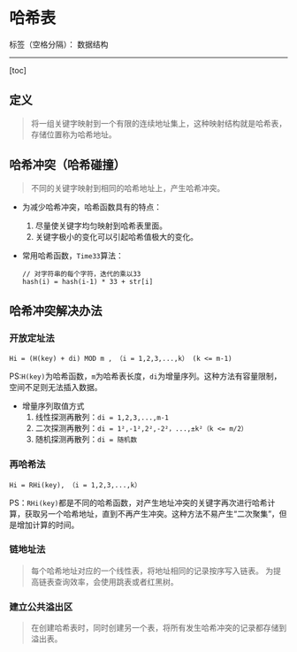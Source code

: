# 哈希表

标签（空格分隔）： 数据结构

---

[toc]

## 定义

> 将一组关键字映射到一个有限的连续地址集上，这种映射结构就是哈希表，存储位置称为哈希地址。

## 哈希冲突（哈希碰撞）

> 不同的关键字映射到相同的哈希地址上，产生哈希冲突。

- 为减少哈希冲突，哈希函数具有的特点：
    1. 尽量使关键字均匀映射到哈希表里面。
    2. 关键字极小的变化可以引起哈希值极大的变化。

- 常用哈希函数，`Time33`算法：

    ```text
    // 对字符串的每个字符，迭代的乘以33
    hash(i) = hash(i-1) * 33 + str[i]
    ```

## 哈希冲突解决办法

### **开放定址法**

```text
Hi = (H(key) + di) MOD m , （i = 1,2,3,...,k） (k <= m-1)
```

PS:`H(key)`为哈希函数，`m`为哈希表长度，`di`为增量序列。这种方法有容量限制，空间不足则无法插入数据。

- 增量序列取值方式
    1. 线性探测再散列：`di = 1,2,3,...,m-1`
    2. 二次探测再散列：`di = 1²,-1²,2²,-2²，...,±k²（k <= m/2）`
    3. 随机探测再散列：`di = 随机数`

### 再哈希法

```text
Hi = RHi(key), （i = 1,2,3,...,k）
```

PS：`RHi(key)`都是不同的哈希函数，对产生地址冲突的关键字再次进行哈希计算，获取另一个哈希地址，直到不再产生冲突。这种方法不易产生“二次聚集”，但是增加计算的时间。

### **链地址法**

> 每个哈希地址对应的一个线性表，将地址相同的记录按序写入链表。
> 为提高链表查询效率，会使用跳表或者红黑树。

### 建立公共溢出区

> 在创建哈希表时，同时创建另一个表，将所有发生哈希冲突的记录都存储到溢出表。
